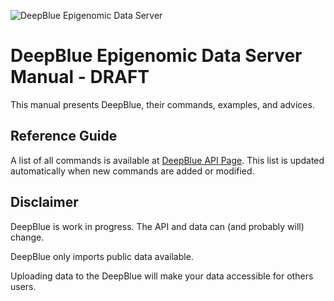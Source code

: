 ![DeepBlue Epigenomic Data Server](http://deepblue.mpi-inf.mpg.de/imgs/deepblue_alt.png)

# DeepBlue Epigenomic Data Server Manual - DRAFT
This manual presents DeepBlue, their commands, examples, and advices.

## Reference Guide
A list of all commands is available at [DeepBlue API Page](http://deepblue.mpi-inf.mpg.de/api.html). 
This list is updated automatically when new commands are added or modified.


## Disclaimer

DeepBlue is work in progress. The API and data can (and probably will) change.

DeepBlue only imports public data available. 

Uploading data to the DeepBlue will make your data accessible for others users.